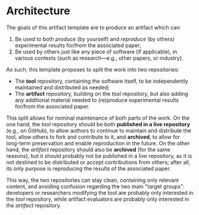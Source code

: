 # Architecture
The goals of this artifact template are to produce an artifact which can:
1. Be used to both _produce_ (by yourself) and _reproduce_ (by others) experimental results
   for/from the associated paper;
2. Be used by others just like any piece of software (if applicable), in various contexts
   (such as research&mdash;e.g., other papers, or industry).

As such, this template proposes to split the work into two repositories:
- The **tool** repository, containing the software itself, to be independently maintained and
  distributed as needed;
- The **artifact** repository, building on the _tool_ repository, but also adding any additional
  material needed to (re)produce experimental results for/from the associated paper.

This split allows for nominal maintenance of both parts of the work. On the one hand, the _tool_
repository should be both **published in a live repository** (e.g., on GitHub), to allow authors to
continue to maintain and distribute the tool, allow others to fork and contribute to it, and
**archived**, to allow for long-term preservation and enable reproduction in the future. On the
other hand, the _artifact_ repository should also be **archived** (for the same reasons), but it
should probably not be published in a live repository, as it is not destined to be distributed or
accept contributions from others; after all, its only purpose is reproducing the results of the
associated paper.

This way, the two repositories can stay clean, containing only relevant content, and avoiding
confusion regarding the two main "target groups": developers or researchers modifying the tool are
probably only interested in the _tool_ repository, while artifact evaluators are probably only
interested in the _artifact_ repository.
